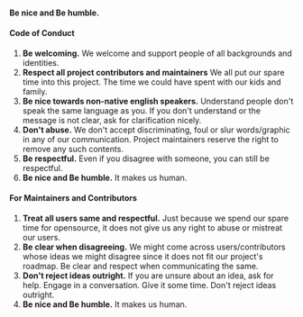 #### Be nice and Be humble.

#### Code of Conduct

1. **Be welcoming.** We welcome and support people of all backgrounds and identities.
2. **Respect all project contributors and maintainers** We all put our spare time into this project. The time we could have spent with our kids and family.
3. **Be nice towards non-native english speakers.** Understand people don't speak the same language as you. If you don't understand or the message is not clear, ask for clarification nicely.
4. **Don't abuse.** We don't accept discriminating, foul or slur words/graphic in any of our communication. Project maintainers reserve the right to remove any such contents.
5. **Be respectful.** Even if you disagree with someone, you can still be respectful.
6. **Be nice and Be humble.** It makes us human.


#### For Maintainers and Contributors

1. **Treat all users same and respectful.** Just because we spend our spare time for opensource, it does not give us any right to abuse or mistreat our users.
2. **Be clear when disagreeing.** We might come across users/contributors whose ideas we might disagree since it does not fit our project's roadmap. Be clear and respect when communicating the same.
3. **Don't reject ideas outright.** If you are unsure about an idea, ask for help. Engage in a conversation. Give it some time. Don't reject ideas outright.
4. **Be nice and Be humble.** It makes us human.
